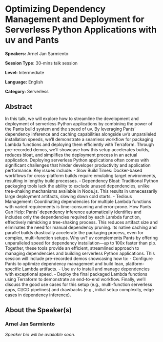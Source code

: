 # Optimizing Dependency Management and Deployment for Serverless Python Applications with uv and Pants

**Speakers:** Arnel Jan Sarmiento

**Session Type:** 30-mins talk session

**Level:** Intermediate

**Language:** English

**Category:** Serverless

## Abstract

In this talk, we will explore how to streamline the development and deployment of serverless Python applications by combining the power of the Pants build system and the speed of uv. By leveraging Pants’ dependency inference and caching capabilities alongside uv’s unparalleled installation speeds, we’ll demonstrate a seamless workflow for packaging Lambda functions and deploying them efficiently with Terraform. Through pre-recorded demos, we’ll showcase how this setup accelerates builds, reduces bloat, and simplifies the deployment process in an actual application. Deploying serverless Python applications often comes with significant challenges that hinder developer productivity and application performance. Key issues include: - Slow Build Times: Docker-based workflows for cross-platform builds require emulating target environments, resulting in lengthy build processes. - Dependency Bloat: Traditional Python packaging tools lack the ability to exclude unused dependencies, unlike tree-shaking mechanisms available in Node.js. This results in unnecessarily large deployment artifacts, slowing down cold starts. - Tedious Management: Coordinating dependencies for multiple Lambda functions with varied requirements is time-consuming and error-prone. How Pants Can Help: Pants’ dependency inference automatically identifies and includes only the dependencies required by each Lambda function, effectively mimicking a tree-shaking process. This reduces artifact size and eliminates the need for manual dependency pruning. Its native caching and parallel builds drastically accelerate the packaging process, even for complex, multi-function setups. Why uv? uv complements Pants by offering unparalleled speed for dependency installation—up to 100x faster than pip. Together, these tools provide an efficient, streamlined approach to managing dependencies and building serverless Python applications. This session will include pre-recorded demos showcasing how to: - Configure Pants to optimize dependency management and build lean, platform-specific Lambda artifacts. - Use uv to install and manage dependencies with exceptional speed. - Deploy the final packaged Lambda functions using Terraform to demonstrate an end-to-end workflow. Finally, we’ll discuss the good use cases for this setup (e.g., multi-function serverless apps, CI/CD pipelines) and drawbacks (e.g., initial setup complexity, edge cases in dependency inference).


## About the Speaker(s)

### Arnel Jan Sarmiento

*Speaker bio will be available soon.*

